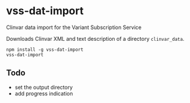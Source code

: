 # vss-dat-import
Clinvar data import for the Variant Subscription Service

Downloads Clinvar XML and text description of a directory `clinvar_data`.

```
npm install -g vss-dat-import
vss-dat-import
```

## Todo

* set the output directory
* add progress indication
